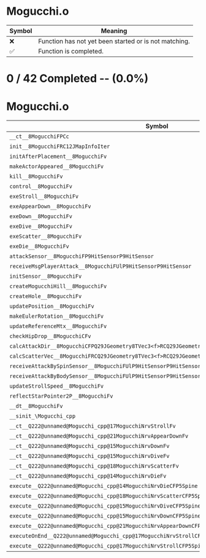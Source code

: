 # Mogucchi.o
| Symbol | Meaning 
| ------------- | ------------- 
| :x: | Function has not yet been started or is not matching. 
| :white_check_mark: | Function is completed. 


# 0 / 42 Completed -- (0.0%)
# Mogucchi.o
| Symbol | Decompiled? |
| ------------- | ------------- |
| `__ct__8MogucchiFPCc` | :x: |
| `init__8MogucchiFRC12JMapInfoIter` | :x: |
| `initAfterPlacement__8MogucchiFv` | :x: |
| `makeActorAppeared__8MogucchiFv` | :x: |
| `kill__8MogucchiFv` | :x: |
| `control__8MogucchiFv` | :x: |
| `exeStroll__8MogucchiFv` | :x: |
| `exeAppearDown__8MogucchiFv` | :x: |
| `exeDown__8MogucchiFv` | :x: |
| `exeDive__8MogucchiFv` | :x: |
| `exeScatter__8MogucchiFv` | :x: |
| `exeDie__8MogucchiFv` | :x: |
| `attackSensor__8MogucchiFP9HitSensorP9HitSensor` | :x: |
| `receiveMsgPlayerAttack__8MogucchiFUlP9HitSensorP9HitSensor` | :x: |
| `initSensor__8MogucchiFv` | :x: |
| `createMogucchiHill__8MogucchiFv` | :x: |
| `createHole__8MogucchiFv` | :x: |
| `updatePosition__8MogucchiFv` | :x: |
| `makeEulerRotation__8MogucchiFv` | :x: |
| `updateReferenceMtx__8MogucchiFv` | :x: |
| `checkHipDrop__8MogucchiCFv` | :x: |
| `calcAttackDir__8MogucchiCFPQ29JGeometry8TVec3<f>RCQ29JGeometry8TVec3<f>RCQ29JGeometry8TVec3<f>` | :x: |
| `calcScatterVec__8MogucchiFRCQ29JGeometry8TVec3<f>RCQ29JGeometry8TVec3<f>` | :x: |
| `receiveAttackBySpinSensor__8MogucchiFUlP9HitSensorP9HitSensor` | :x: |
| `receiveAttackByBodySensor__8MogucchiFUlP9HitSensorP9HitSensor` | :x: |
| `updateStrollSpeed__8MogucchiFv` | :x: |
| `reflectStarPointer2P__8MogucchiFv` | :x: |
| `__dt__8MogucchiFv` | :x: |
| `__sinit_\Mogucchi_cpp` | :x: |
| `__ct__Q222@unnamed@Mogucchi_cpp@17MogucchiNrvStrollFv` | :x: |
| `__ct__Q222@unnamed@Mogucchi_cpp@21MogucchiNrvAppearDownFv` | :x: |
| `__ct__Q222@unnamed@Mogucchi_cpp@15MogucchiNrvDownFv` | :x: |
| `__ct__Q222@unnamed@Mogucchi_cpp@15MogucchiNrvDiveFv` | :x: |
| `__ct__Q222@unnamed@Mogucchi_cpp@18MogucchiNrvScatterFv` | :x: |
| `__ct__Q222@unnamed@Mogucchi_cpp@14MogucchiNrvDieFv` | :x: |
| `execute__Q222@unnamed@Mogucchi_cpp@14MogucchiNrvDieCFP5Spine` | :x: |
| `execute__Q222@unnamed@Mogucchi_cpp@18MogucchiNrvScatterCFP5Spine` | :x: |
| `execute__Q222@unnamed@Mogucchi_cpp@15MogucchiNrvDiveCFP5Spine` | :x: |
| `execute__Q222@unnamed@Mogucchi_cpp@15MogucchiNrvDownCFP5Spine` | :x: |
| `execute__Q222@unnamed@Mogucchi_cpp@21MogucchiNrvAppearDownCFP5Spine` | :x: |
| `executeOnEnd__Q222@unnamed@Mogucchi_cpp@17MogucchiNrvStrollCFP5Spine` | :x: |
| `execute__Q222@unnamed@Mogucchi_cpp@17MogucchiNrvStrollCFP5Spine` | :x: |
